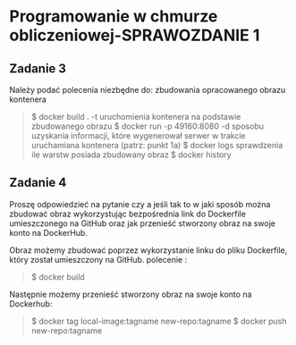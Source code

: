 # Programowanie w chmurze obliczeniowej-SPRAWOZDANIE 1 

## Zadanie 3 
Należy podać polecenia niezbędne do:
zbudowania opracowanego obrazu kontenera
>$ docker build . -t <nazwa>
uruchomienia kontenera na podstawie zbudowanego obrazu
>$ docker run -p 49160:8080 -d <nazwa>
sposobu uzyskania informacji, które wygenerował serwer w trakcie uruchamiana kontenera 
(patrz: punkt 1a)
>$ docker logs <ID>
 sprawdzenia ile warstw posiada zbudowany obraz
>$ docker history <nazwa>
 
## Zadanie 4
Proszę odpowiedzieć na pytanie czy a jeśli tak to w jaki sposób można
zbudować obraz wykorzystując bezpośrednia link do Dockerfile umieszczonego na GitHub
oraz jak przenieść stworzony obraz na swoje konto na DockerHub.

 Obraz możemy zbudować poprzez wykorzystanie linku do pliku Dockerfile, który został umieszczony na GitHub.
  polecenie : 
  >$ docker build <link>
  
 Następnie możemy przenieść stworzony obraz na swoje konto na Dockerhub:
  >$ docker tag local-image:tagname new-repo:tagname
  >$ docker push new-repo:tagname
  
